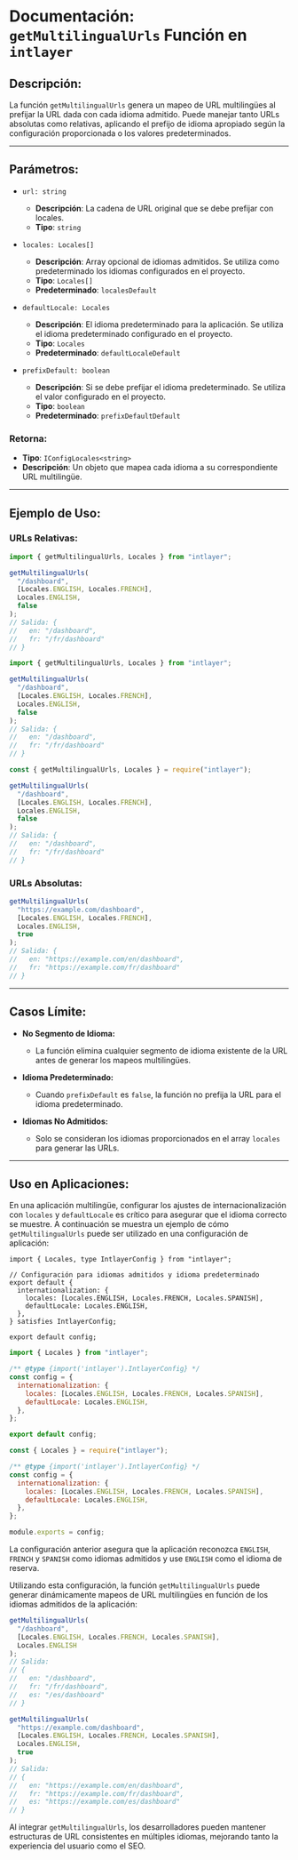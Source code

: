 # Documentación: `getMultilingualUrls` Función en `intlayer`

## Descripción:

La función `getMultilingualUrls` genera un mapeo de URL multilingües al prefijar la URL dada con cada idioma admitido. Puede manejar tanto URLs absolutas como relativas, aplicando el prefijo de idioma apropiado según la configuración proporcionada o los valores predeterminados.

---

## Parámetros:

- `url: string`

  - **Descripción**: La cadena de URL original que se debe prefijar con locales.
  - **Tipo**: `string`

- `locales: Locales[]`

  - **Descripción**: Array opcional de idiomas admitidos. Se utiliza como predeterminado los idiomas configurados en el proyecto.
  - **Tipo**: `Locales[]`
  - **Predeterminado**: `localesDefault`

- `defaultLocale: Locales`

  - **Descripción**: El idioma predeterminado para la aplicación. Se utiliza el idioma predeterminado configurado en el proyecto.
  - **Tipo**: `Locales`
  - **Predeterminado**: `defaultLocaleDefault`

- `prefixDefault: boolean`
  - **Descripción**: Si se debe prefijar el idioma predeterminado. Se utiliza el valor configurado en el proyecto.
  - **Tipo**: `boolean`
  - **Predeterminado**: `prefixDefaultDefault`

### Retorna:

- **Tipo**: `IConfigLocales<string>`
- **Descripción**: Un objeto que mapea cada idioma a su correspondiente URL multilingüe.

---

## Ejemplo de Uso:

### URLs Relativas:

```typescript codeFormat="typescript"
import { getMultilingualUrls, Locales } from "intlayer";

getMultilingualUrls(
  "/dashboard",
  [Locales.ENGLISH, Locales.FRENCH],
  Locales.ENGLISH,
  false
);
// Salida: {
//   en: "/dashboard",
//   fr: "/fr/dashboard"
// }
```

```javascript codeFormat="esm"
import { getMultilingualUrls, Locales } from "intlayer";

getMultilingualUrls(
  "/dashboard",
  [Locales.ENGLISH, Locales.FRENCH],
  Locales.ENGLISH,
  false
);
// Salida: {
//   en: "/dashboard",
//   fr: "/fr/dashboard"
// }
```

```javascript codeFormat="commonjs"
const { getMultilingualUrls, Locales } = require("intlayer");

getMultilingualUrls(
  "/dashboard",
  [Locales.ENGLISH, Locales.FRENCH],
  Locales.ENGLISH,
  false
);
// Salida: {
//   en: "/dashboard",
//   fr: "/fr/dashboard"
// }
```

### URLs Absolutas:

```typescript
getMultilingualUrls(
  "https://example.com/dashboard",
  [Locales.ENGLISH, Locales.FRENCH],
  Locales.ENGLISH,
  true
);
// Salida: {
//   en: "https://example.com/en/dashboard",
//   fr: "https://example.com/fr/dashboard"
// }
```

---

## Casos Límite:

- **No Segmento de Idioma:**

  - La función elimina cualquier segmento de idioma existente de la URL antes de generar los mapeos multilingües.

- **Idioma Predeterminado:**

  - Cuando `prefixDefault` es `false`, la función no prefija la URL para el idioma predeterminado.

- **Idiomas No Admitidos:**
  - Solo se consideran los idiomas proporcionados en el array `locales` para generar las URLs.

---

## Uso en Aplicaciones:

En una aplicación multilingüe, configurar los ajustes de internacionalización con `locales` y `defaultLocale` es crítico para asegurar que el idioma correcto se muestre. A continuación se muestra un ejemplo de cómo `getMultilingualUrls` puede ser utilizado en una configuración de aplicación:

```tsx codeFormat="typescript"
import { Locales, type IntlayerConfig } from "intlayer";

// Configuración para idiomas admitidos y idioma predeterminado
export default {
  internationalization: {
    locales: [Locales.ENGLISH, Locales.FRENCH, Locales.SPANISH],
    defaultLocale: Locales.ENGLISH,
  },
} satisfies IntlayerConfig;

export default config;
```

```javascript codeFormat="esm"
import { Locales } from "intlayer";

/** @type {import('intlayer').IntlayerConfig} */
const config = {
  internationalization: {
    locales: [Locales.ENGLISH, Locales.FRENCH, Locales.SPANISH],
    defaultLocale: Locales.ENGLISH,
  },
};

export default config;
```

```javascript codeFormat="commonjs"
const { Locales } = require("intlayer");

/** @type {import('intlayer').IntlayerConfig} */
const config = {
  internationalization: {
    locales: [Locales.ENGLISH, Locales.FRENCH, Locales.SPANISH],
    defaultLocale: Locales.ENGLISH,
  },
};

module.exports = config;
```

La configuración anterior asegura que la aplicación reconozca `ENGLISH`, `FRENCH` y `SPANISH` como idiomas admitidos y use `ENGLISH` como el idioma de reserva.

Utilizando esta configuración, la función `getMultilingualUrls` puede generar dinámicamente mapeos de URL multilingües en función de los idiomas admitidos de la aplicación:

```typescript
getMultilingualUrls(
  "/dashboard",
  [Locales.ENGLISH, Locales.FRENCH, Locales.SPANISH],
  Locales.ENGLISH
);
// Salida:
// {
//   en: "/dashboard",
//   fr: "/fr/dashboard",
//   es: "/es/dashboard"
// }

getMultilingualUrls(
  "https://example.com/dashboard",
  [Locales.ENGLISH, Locales.FRENCH, Locales.SPANISH],
  Locales.ENGLISH,
  true
);
// Salida:
// {
//   en: "https://example.com/en/dashboard",
//   fr: "https://example.com/fr/dashboard",
//   es: "https://example.com/es/dashboard"
// }
```

Al integrar `getMultilingualUrls`, los desarrolladores pueden mantener estructuras de URL consistentes en múltiples idiomas, mejorando tanto la experiencia del usuario como el SEO.

